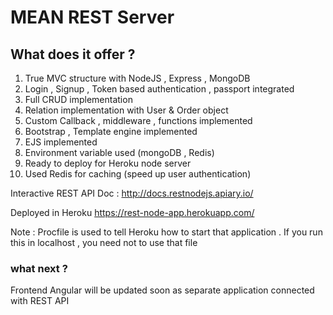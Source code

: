 # MEAN REST Server

## What does it offer ?
1. True MVC structure with NodeJS , Express , MongoDB
2. Login , Signup , Token based authentication , passport integrated
3. Full CRUD implementation
4. Relation implementation with User & Order object
5. Custom Callback , middleware , functions implemented
6. Bootstrap , Template engine implemented
7. EJS implemented
8. Environment variable used (mongoDB , Redis)
9. Ready to deploy for Heroku node server
10. Used Redis for caching (speed up user authentication)

Interactive REST API Doc : http://docs.restnodejs.apiary.io/

Deployed in Heroku https://rest-node-app.herokuapp.com/

Note :
Procfile is used to tell Heroku how to start that application . If you run this in localhost , you need not to use that file

### what next ?
Frontend Angular will be updated soon as separate application connected with REST API
